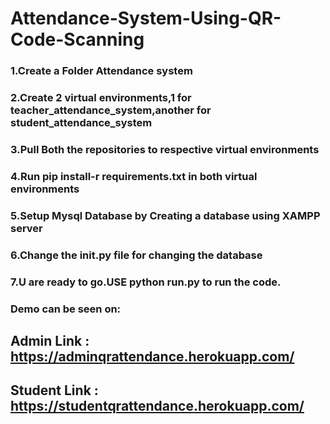 # Attendance-System-Using-QR-Code-Scanning
### 1.Create a Folder Attendance system
### 2.Create 2 virtual environments,1 for teacher_attendance_system,another for student_attendance_system
### 3.Pull Both the repositories to respective virtual environments
### 4.Run pip install-r requirements.txt in both virtual environments
### 5.Setup Mysql Database by Creating a database using XAMPP server
### 6.Change the __init__.py file for changing the database
### 7.U are ready to go.USE python run.py to run the code.
### Demo can be seen on:
## Admin Link : https://adminqrattendance.herokuapp.com/
## Student Link : https://studentqrattendance.herokuapp.com/
